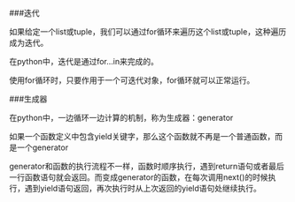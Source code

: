 ###迭代

如果给定一个list或tuple，我们可以通过for循环来遍历这个list或tuple，这种遍历成为迭代。

在python中，迭代是通过for...in来完成的。

使用for循环时，只要作用于一个可迭代对象，for循环就可以正常运行。

###生成器

在python中，一边循环一边计算的机制，称为生成器：generator

如果一个函数定义中包含yield关键字，那么这个函数就不再是一个普通函数，而是一个generator

generator和函数的执行流程不一样，函数时顺序执行，遇到return语句或者最后一行函数语句就会返回。而变成generator的函数，在每次调用next()的时候执行，遇到yield语句返回，再次执行时从上次返回的yield语句处继续执行。
